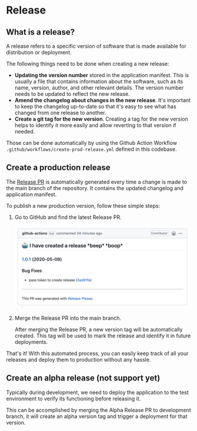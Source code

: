 # Release

## What is a release?

A release refers to a specific version of software that is made available for distribution or deployment.

The following things need to be done when creating a new release:

- **Updating the version number** stored in the application manifest. This is usually a file that contains information about the software, such as its name, version, author, and other relevant details. The version number needs to be updated to reflect the new release.
- **Amend the changelog about changes in the new release**. It's important to keep the changelog up-to-date so that it's easy to see what has changed from one release to another.
- **Create a git tag for the new version**. Creating a tag for the new version helps to identify it more easily and allow reverting to that version if needed.

Those can be done automatically by using the Github Action Workflow `.github/workflows/create-prod-release.yml` defined in this codebase.


## Create a production release

The [Release PR](https://github.com/googleapis/release-please#whats-a-release-pr) is automatically generated every time a change is made to the main branch of the repository. It contains the updated changelog and application manifest.

To publish a new production version, follow these simple steps:

1. Go to GitHub and find the latest Release PR.

   ![Screenshot of Release PR](https://github.com/googleapis/release-please/raw/main/screen.png)

2. Merge the Release PR into the main branch.

   After merging the Release PR, a new version tag will be automatically created. This tag will be used to mark the release and identify it in future deployments.

That's it! With this automated process, you can easily keep track of all your releases and deploy them to production without any hassle.


## Create an alpha release (not support yet)

Typically during development, we need to deploy the application to the test environment to verify its functioning before releasing it.

This can be accomplished by merging the Alpha Release PR to development branch, it will create an alpha version tag and trigger a deployment for that version.
